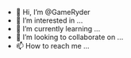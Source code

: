 - 👋 Hi, I’m @GameRyder
- 👀 I’m interested in ...
- 🌱 I’m currently learning ...
- 💞️ I’m looking to collaborate on ...
- 📫 How to reach me ...

<!---
GameRyder/GameRyder is a ✨ special ✨ repository because its `README.md` (this file) appears on your GitHub profile.
You can click the Preview link to take a look at your changes.
--->
